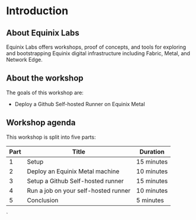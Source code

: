 # Introduction

## About Equinix Labs

Equinix Labs offers workshops, proof of concepts, and tools for exploring and bootstrapping Equinix digital infrastructure including Fabric, Metal, and Network Edge.

## About the workshop

The goals of this workshop are:

* Deploy a Github Self-hosted Runner on Equinix Metal

## Workshop agenda

This workshop is split into five parts:

| Part | Title | Duration |
| - | - | - |
| 1 | Setup | 15 minutes |
| 2 | Deploy an Equinix Metal machine | 10 minutes |
| 3 | Setup a Github Self-hosted runner | 15 minutes |
| 4 | Run a job on your self-hosted runner | 10 minutes |
| 5 | Conclusion | 5 minutes |
`
